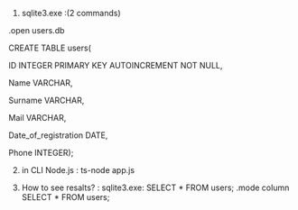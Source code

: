 1) sqlite3.exe  :(2 commands)

 .open users.db 

CREATE TABLE users(
 
  ID INTEGER PRIMARY KEY AUTOINCREMENT NOT NULL,

  Name VARCHAR,
  
  Surname VARCHAR,
  
  Mail VARCHAR,
  
  Date_of_registration DATE,
  
  Phone INTEGER);

2) in CLI Node.js : 
   ts-node app.js

3) How to see resalts? :
   sqlite3.exe:
   SELECT * FROM users;
   .mode column
   SELECT * FROM users;